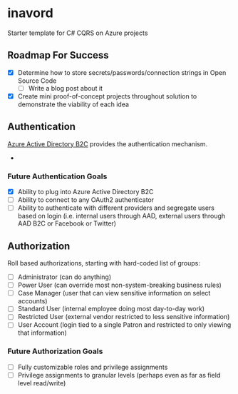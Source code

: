# inavord

Starter template for C# CQRS on Azure projects

## Roadmap For Success

- [x] Determine how to store secrets/passwords/connection strings in Open Source Code
  - [ ] Write a blog post about it
- [x] Create mini proof-of-concept projects throughout solution to demonstrate the viability of each idea

## Authentication

[Azure Active Directory B2C](https://azure.microsoft.com/en-us/services/active-directory-b2c/) provides the authentication mechanism.

- 

### Future Authentication Goals

- [x] Ability to plug into Azure Active Directory B2C
- [ ] Ability to connect to any OAuth2 authenticator
- [ ] Ability to authenticate with different providers and segregate users based on login (i.e. internal users through AAD, external users through AAD B2C  or Facebook or Twitter)

## Authorization

Roll based authorizations, starting with hard-coded list of groups:

- [ ] Administrator (can do anything)
- [ ] Power User (can override most non-system-breaking business rules)
- [ ] Case Manager (user that can view sensitive information on select accounts)
- [ ] Standard User (internal employee doing most day-to-day work)
- [ ] Restricted User (external vendor restricted to less sensitive information)
- [ ] User Account (login tied to a single Patron and restricted to only viewing that information)

### Future Authorization Goals

- [ ] Fully customizable roles and privilege assignments
- [ ] Privilege assignments to granular levels (perhaps even as far as field level read/write)
